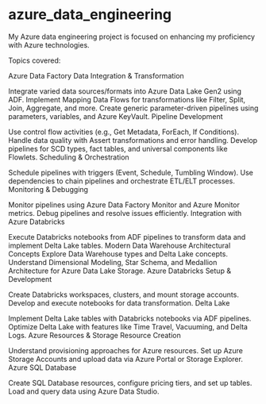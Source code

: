 # azure_data_engineering

My Azure data engineering project is focused on enhancing my proficiency with Azure technologies.

Topics covered: 

Azure Data Factory
Data Integration & Transformation

Integrate varied data sources/formats into Azure Data Lake Gen2 using ADF.
Implement Mapping Data Flows for transformations like Filter, Split, Join, Aggregate, and more.
Create generic parameter-driven pipelines using parameters, variables, and Azure KeyVault.
Pipeline Development

Use control flow activities (e.g., Get Metadata, ForEach, If Conditions).
Handle data quality with Assert transformations and error handling.
Develop pipelines for SCD types, fact tables, and universal components like Flowlets.
Scheduling & Orchestration

Schedule pipelines with triggers (Event, Schedule, Tumbling Window).
Use dependencies to chain pipelines and orchestrate ETL/ELT processes.
Monitoring & Debugging

Monitor pipelines using Azure Data Factory Monitor and Azure Monitor metrics.
Debug pipelines and resolve issues efficiently.
Integration with Azure Databricks

Execute Databricks notebooks from ADF pipelines to transform data and implement Delta Lake tables.
Modern Data Warehouse
Architectural Concepts
Explore Data Warehouse types and Delta Lake concepts.
Understand Dimensional Modeling, Star Schema, and Medallion Architecture for Azure Data Lake Storage.
Azure Databricks
Setup & Development

Create Databricks workspaces, clusters, and mount storage accounts.
Develop and execute notebooks for data transformation.
Delta Lake

Implement Delta Lake tables with Databricks notebooks via ADF pipelines.
Optimize Delta Lake with features like Time Travel, Vacuuming, and Delta Logs.
Azure Resources & Storage
Resource Creation

Understand provisioning approaches for Azure resources.
Set up Azure Storage Accounts and upload data via Azure Portal or Storage Explorer.
Azure SQL Database

Create SQL Database resources, configure pricing tiers, and set up tables.
Load and query data using Azure Data Studio.

